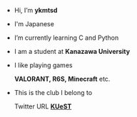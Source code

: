- Hi, I’m **ykmtsd**
- I'm Japanese
- I’m currently learning C and Python
- I am a student at **Kanazawa University**
- I like playing games

  **VALORANT, R6S, Minecraft** etc.

- This is the club I belong to

  Twitter URL [**KUeST**](https://twitter.com/kanazawaesports)

<!---
ykmtsd/ykmtsd is a ✨ special ✨ repository because its `README.md` (this file) appears on your GitHub profile.
You can click the Preview link to take a look at your changes.
--->
